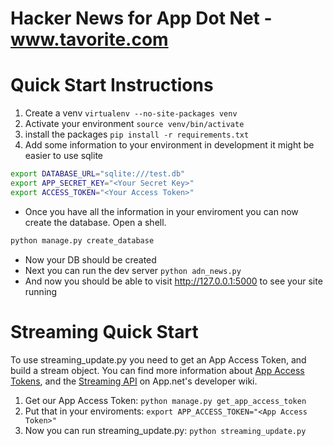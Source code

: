 # Hacker News for App Dot Net - www.tavorite.com

# Quick Start Instructions

1. Create a venv `virtualenv --no-site-packages venv`
1. Activate your environment `source venv/bin/activate`
1. install the packages `pip install -r requirements.txt`
1. Add some information to your environment in development it might be easier to use sqlite

```sh
export DATABASE_URL="sqlite:///test.db"
export APP_SECRET_KEY="<Your Secret Key>"
export ACCESS_TOKEN="<Your Access Token>"
```

* Once you have all the information in your enviroment you can now create the database. Open a shell.

```sh
python manage.py create_database
```

* Now your DB should be created
* Next you can run the dev server `python adn_news.py`
* And now you should be able to visit http://127.0.0.1:5000 to see your site running

# Streaming Quick Start

To use streaming_update.py you need to get an App Access Token, and build a stream object. You can find more information about [App Access Tokens](https://github.com/appdotnet/api-spec/blob/master/auth.md#app-access-token-flow), and the [Streaming API](https://github.com/appdotnet/api-spec/blob/master/resources/streams.md) on App.net's developer wiki.

1. Get our App Access Token: `python manage.py get_app_access_token`
1. Put that in your enviroments: `export APP_ACCESS_TOKEN="<App Access Token>"`
1. Now you can run streaming_update.py: `python streaming_update.py`
